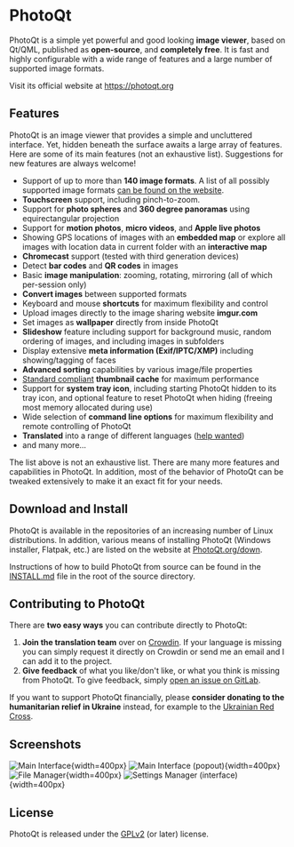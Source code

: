 # PhotoQt

PhotoQt is a simple yet powerful and good looking **image viewer**, based on Qt/QML, published as **open-source**, and **completely free**. It is fast and highly configurable with a wide range of features and a large number of supported image formats.

Visit its official website at https://photoqt.org

## Features

PhotoQt is an image viewer that provides a simple and uncluttered interface. Yet, hidden beneath the surface awaits a large array of features. Here are some of its main features (not an exhaustive list). Suggestions for new features are always welcome!

- Support of up to more than **140 image formats**. A list of all possibly supported image formats [can be found on the website](https://photoqt.org/formats).
- **Touchscreen** support, including pinch-to-zoom.
- Support for **photo spheres** and **360 degree panoramas** using equirectangular projection
- Support for **motion photos**, **micro videos**, and **Apple live photos**
- Showing GPS locations of images with an **embedded map** or explore all images with location data in current folder with an **interactive map**
- **Chromecast** support (tested with third generation devices)
- Detect **bar codes** and **QR codes** in images
- Basic **image manipulation**: zooming, rotating, mirroring (all of which per-session only)
- **Convert images** between supported formats
- Keyboard and mouse **shortcuts** for maximum flexibility and control
- Upload images directly to the image sharing website **imgur.com**
- Set images as **wallpaper** directly from inside PhotoQt
- **Slideshow** feature including support for background music, random ordering of images, and including images in subfolders
- Display extensive **meta information (Exif/IPTC/XMP)** including showing/tagging of faces
- **Advanced sorting** capabilities by various image/file properties
- [Standard compliant](https://specifications.freedesktop.org/thumbnail-spec/thumbnail-spec-latest.html) **thumbnail cache** for maximum performance
- Support for **system tray icon**, including starting PhotoQt hidden to its tray icon, and optional feature to reset PhotoQt when hiding (freeing most memory allocated during use)
- Wide selection of **command line options** for maximum flexibility and remote controlling of PhotoQt
- **Translated** into a range of different languages ([help wanted](https://translate.photoqt.org/))
- and many more...

The list above is not an exhaustive list. There are many more features and capabilities in PhotoQt. In addition, most of the behavior of PhotoQt can be tweaked extensively to make it an exact fit for your needs.


## Download and Install

PhotoQt is available in the repositories of an increasing number of Linux distributions. In addition, various means of installing PhotoQt (Windows installer, Flatpak, etc.) are listed on the website at [PhotoQt.org/down](https://photoqt.org/down).

Instructions of how to build PhotoQt from source can be found in the [INSTALL.md](INSTALL.md) file in the root of the source directory.


## Contributing to PhotoQt

There are **two easy ways** you can contribute directly to PhotoQt:

1. **Join the translation team** over on [Crowdin](https://translate.photoqt.org/). If your language is missing you can simply request it directly on Crowdin or send me an email and I can add it to the project.
2. **Give feedback** of what you like/don't like, or what you think is missing from PhotoQt. To give feedback, simply [open an issue on GitLab](https://gitlab.com/luspi/photoqt/-/issues/new).

If you want to support PhotoQt financially, please **consider donating to the humanitarian relief in Ukraine** instead, for example to the [Ukrainian Red Cross](https://go.luspi.de/ukraine).


## Screenshots

![Main Interface](https://photoqt.org/img/screenshots/gitlab/maininterface.jpg "Main Interface"){width=400px}
![Main Interface (popout)](https://photoqt.org/img/screenshots/gitlab/maininterface_popout.jpg "Main Interface (popout)"){width=400px}
![File Manager](https://photoqt.org/img/screenshots/gitlab/filedialog.jpg "File Manager"){width=400px}
![Settings Manager (interface)](https://photoqt.org/img/screenshots/gitlab/settingsmanager.jpg "Settings Manager"){width=400px}


## License

PhotoQt is released under the [GPLv2](http://www.gnu.org/licenses/old-licenses/gpl-2.0.txt) (or later) license. 
